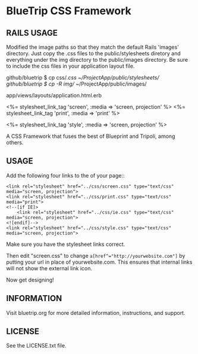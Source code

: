 BlueTrip CSS Framework
=======================================

RAILS USAGE
-----------
Modified the image paths so that they match the default Rails 'images' directory.
Just copy the .css files to the public/stylesheets diretory and everything under
the img directory to the public/images directory.  Be sure to include the css files
in your application layout file.

github/bluetrip $ cp css/*.css ~/ProjectApp/public/stylesheets/
github/bluetrip $ cp -R img/* ~/ProjectApp/public/images/


app/views/layouts/application.html.erb

<head>
  <meta http-equiv="content-type" content="text/html;charset=UTF-8" />
  <title>Project Title</title>

  <%= stylesheet_link_tag 'screen', :media => 'screen, projection' %>
  <%= stylesheet_link_tag 'print', :media => 'print' %>
  <!--[if IE]>
      <link rel="stylesheet" href="/stylesheets/ie.css" type="text/css" media="screen, projection">
  <![endif]-->
  <%= stylesheet_link_tag 'style', :media => 'screen, projection' %>

</head>


A CSS Framework that fuses the best of Blueprint and Tripoli, among others.

USAGE
-----

Add the following four links to the <head> of your page::

    <link rel="stylesheet" href="../css/screen.css" type="text/css" media="screen, projection">
    <link rel="stylesheet" href="../css/print.css" type="text/css" media="print"> 
    <!--[if IE]>
        <link rel="stylesheet" href="../css/ie.css" type="text/css" media="screen, projection">
    <![endif]-->
    <link rel="stylesheet" href="../css/style.css" type="text/css" media="screen, projection">

Make sure you have the stylesheet links correct. 

Then edit "screen.css" to change `a[href^="http://yourwebsite.com"]` by putting your url in 
place of yourwebsite.com. This ensures that internal links will not show the external link icon.

Now get designing!

INFORMATION
-----------

Visit bluetrip.org for more detailed information, instructions, and support.

LICENSE
-------

See the LICENSE.txt file.

